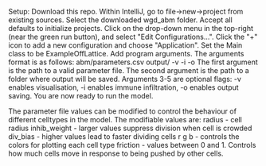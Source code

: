Setup:
Download this repo.
Within IntelliJ, go to file->new->project from existing sources.
Select the downloaded wgd_abm folder. Accept all defaults to initialize projects.
Click on the drop-down menu in the top-right (near the green run button), and select "Edit Configurations...".
Click the "+" icon to add a new configuration and choose "Application".
Set the Main class to be ExampleOffLattice.
Add program arguments. The arguments format is as follows:
abm/parameters.csv output/ -v -i -o
The first argument is the path to a valid parameter file.
The second argument is the path to a folder where output will be saved. 
Arguments 3-5 are optional flags: -v enables visualisation, -i enables immune infiltration, -o enables output saving. 
You are now ready to run the model.

The parameter file values can be modified to control the behaviour of different celltypes in the model. 
The modifiable values are:
radius - cell radius
inhib_weight - larger values suppress division when cell is crowded
div_bias - higher values lead to faster dividing cells
r	g	b	- controls the colors for plotting each cell type
friction - values between 0 and 1. Controls how much cells move in response to being pushed by other cells.

